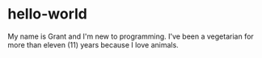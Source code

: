 # hello-world

My name is Grant and I'm new to programming. 
I've been a vegetarian for more than eleven (11) years because I love animals.
